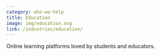 ```yaml
---
category: who-we-help
title: Education
image: img/education.svg
link: /industries/education/
---
```


Online learning platforms loved by students and educators.
